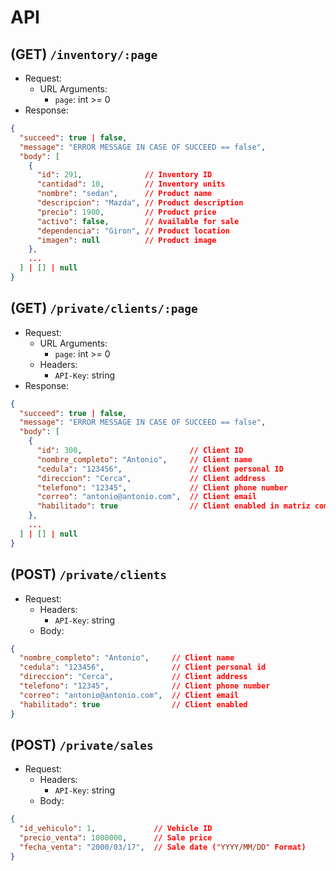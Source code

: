 # API

## (GET) `/inventory/:page`

- Request:
  - URL Arguments:
    - `page`: int >= 0
- Response:

```json
{
  "succeed": true | false,
  "message": "ERROR MESSAGE IN CASE OF SUCCEED == false",
  "body": [
    {
      "id": 291,              // Inventory ID
      "cantidad": 10,         // Inventory units 
      "nombre": "sedan",      // Product name
      "descripcion": "Mazda", // Product description
      "precio": 1900,         // Product price
      "activo": false,        // Available for sale
      "dependencia": "Giron", // Product location
      "imagen": null          // Product image
    },
    ...
  ] | [] | null
}
```

## (GET) `/private/clients/:page`

- Request:
    - URL Arguments:
      - `page`: int >= 0
    - Headers:
      - `API-Key`: string
- Response:

```json
{
  "succeed": true | false,
  "message": "ERROR MESSAGE IN CASE OF SUCCEED == false",
  "body": [
    {
      "id": 300,                        // Client ID
      "nombre_completo": "Antonio",     // Client name
      "cedula": "123456",               // Client personal ID
      "direccion": "Cerca",             // Client address
      "telefono": "12345",              // Client phone number
      "correo": "antonio@antonio.com",  // Client email
      "habilitado": true                // Client enabled in matriz company
    },
    ...
  ] | [] | null
}
```

## (POST) `/private/clients`

- Request:
  - Headers:
    - `API-Key`: string
  - Body:

```json
{
  "nombre_completo": "Antonio",     // Client name
  "cedula": "123456",               // Client personal id
  "direccion": "Cerca",             // Client address
  "telefono": "12345",              // Client phone number
  "correo": "antonio@antonio.com",  // Client email
  "habilitado": true                // Client enabled
}
```

## (POST) `/private/sales`

- Request:
    - Headers:
        - `API-Key`: string
    - Body:

```json
{
  "id_vehiculo": 1,             // Vehicle ID
  "precio_venta": 1000000,      // Sale price
  "fecha_venta": "2000/03/17",  // Sale date ("YYYY/MM/DD" Format)
}
```

